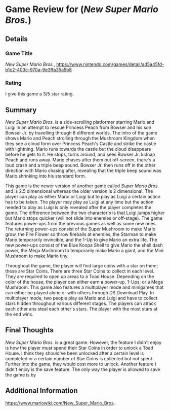 # Game Review for (_New Super Mario Bros._)

## Details

### Game Title
_New Super Mario Bros._, https://www.nintendo.com/games/detail/ad5a45fd-b1c2-403c-970a-9e3ffa35a5b8

### Rating
I give this game a 3/5 star rating.

## Summary
_New Super Mario Bros._ is a side-scrolling platformer starring Mario and Luigi in an attempt to rescue Princess Peach from Bowser and his son Bowser Jr. by travelling through 8 different worlds. The intro of the game shows Mario and Peach strolling through the Mushroom Kingdom when they see a cloud form over Princess Peach's Castle and strike the castle with lightning. Mario runs towards the castle but the cloud disappears before he gets to it. He stops, turns around, and sees Bowser Jr. kidnap Peach and runs away. Mario chases after them but off-screen, there's a loud crash and a triple beep sound. Bowser Jr. then runs off in the other direction with Mario chasing after, revealing that the triple beep sound was Mario shrinking into his standard form.

This game is the newer version of another game called _Super Mario Bros._ and is 2.5 dimensional whereas the older version is 2 dimensional. The player can play as either Mario or Luigi but to play as Luigi a certain action has to be taken. The player may play as Luigi at any time but the action needed to play as Luigi is only revealed after the player completes the game. The difference between the two character's is that Luigi jumps higher but Mario stops quicker (will not slide into enemies or off-stage). The game features power-ups from the previous games as well as some new ones. The returning power-ups consist of the Super Mushroom to make Mario grow, the Fire Flower so throw fireballs at enemies, the Starman to make Mario temporarily invincible, and the 1-Up to give Mario an extra life. The new power-ups consist of the Blue Koopa Shell to give Mario the shell dash power, the Mega Mushroom to temporarily make Mario a giant, and the Mini Mushroom to make Mario tiny.

Throughout the game, the player will find large coins with a star on them; these are Star Coins. There are three Star Coins to collect in each level. They are required to open up areas to a Toad House. Depending on the color of the house, the player can either earn a power-up, 1-Ups, or a Mega Mushroom. This game also features a multiplayer mode and minigames that can either be played alone or with others through DS Download Play. In multiplayer mode, two people play as Mario and Luigi and have to collect stars hidden throughout various different stages. The players can attack each other ans steal each other's stars. The player with the most stars at the end wins.

## Final Thoughts
_New Super Mario Bros._ is a great game. However, the feature I didn't enjoy is how the player must spend their Star Coins in order to unlock a Toad House. I think they should've been unlocked after a certain level is completed or a certain number of Star Coins is collected but not spent. Further into the game, they would cost more to unlock. Another feature I didn't enjoy is the save feature. The only way the player is allowed to save the game is by

## Additional Information
https://www.mariowiki.com/New_Super_Mario_Bros.
